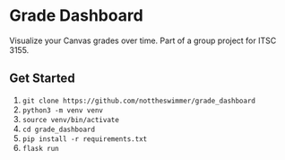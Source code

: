 # Grade Dashboard
Visualize your Canvas grades over time. Part of a group project for ITSC 3155.

## Get Started
1. `git clone https://github.com/nottheswimmer/grade_dashboard`
1. `python3 -m venv venv`
1. `source venv/bin/activate`
1. `cd grade_dashboard`
1. `pip install -r requirements.txt`
1. `flask run`

